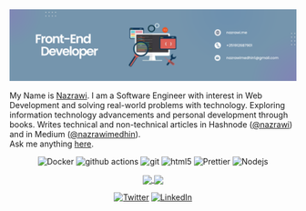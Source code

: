 <img src="https://github.com/nazrawimedhin/nazrawimedhin/blob/main/banner.png"/>

My Name is [Nazrawi](https://linktr.ee/nazrawi). I am a Software Engineer with interest in Web Development and solving real-world problems with technology. Exploring information technology advancements and personal development through books. Writes technical and non-technical articles in Hashnode ([@nazrawi](https://nazrawi.hashnode.dev/)) and in Medium ([@nazrawimedhin](https://nazrawimedhin.medium.com/)).<br/>
Ask me anything [here](https://github.com/nazrawimedhin/nazrawimedhin/issues?q=is%3Aissue+is%3Aopen).

<div align="center">
  <p>
    <img alt="Docker" src="https://img.shields.io/badge/-Docker-46a2f1?style=flat-square&logo=docker&logoColor=white" />
    <img alt="github actions" src="https://img.shields.io/badge/-Github_Actions-2088FF?style=flat-square&logo=github-actions&logoColor=white" />
    <img alt="git" src="https://img.shields.io/badge/-Git-F05032?style=flat-square&logo=git&logoColor=white" />
    <img alt="html5" src="https://img.shields.io/badge/-HTML5-E34F26?style=flat-square&logo=html5&logoColor=white" />
    <img alt="Prettier" src="https://img.shields.io/badge/-Prettier-F7B93E?style=flat-square&logo=prettier&logoColor=white" />
    <img alt="Nodejs" src="https://img.shields.io/badge/-Nodejs-43853d?style=flat-square&logo=Node.js&logoColor=white" />
  </p>

  <a href="https://github.com/anuraghazra/github-readme-stats">
    <img height="180px" align="center" src="https://github-readme-stats.vercel.app/api?username=betascribbles&show_icons=true&theme=jolly&layout=compact" />
  </a>
  <a href="https://github.com/anuraghazra/convoychat">
    <img height="180px" align="center" src="https://github-readme-stats.vercel.app/api/top-langs/?username=nazrawimedhin&langs_count=8&theme=jolly&layout=compact" />
  </a>

  <p>
    <a href="https://twitter.com/MedhinNazrawi" target="_blank"><img alt="Twitter" src="https://img.shields.io/badge/twitter-%231DA1F2.svg?&style=for-the-badge&logo=twitter&logoColor=white" /></a>
    <a href="https://www.linkedin.com/in/nazrawi-medhin-252907172/" target="_blank"><img alt="LinkedIn" src="https://img.shields.io/badge/linkedin-%230077B5.svg?&style=for-the-badge&logo=linkedin&logoColor=white" /></a>
  </p>
</div>
